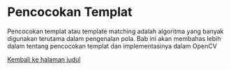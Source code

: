 # Pencocokan Templat

Pencocokan templat atau template matching adalah algoritma yang banyak digunakan terutama dalam pengenalan pola. Bab ini akan membahas lebih dalam tentang pencocokan templat dan implementasinya dalam OpenCV

[Kembali ke halaman judul](README.md)
